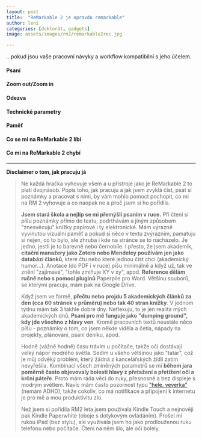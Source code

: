 ```yaml
---
layout: post
title:  "ReMarkable 2 je opravdu remarkable"
author: leni
categories: [doktorát, gadgets]
image: assets/images/rm2/remarkable2rec.jpg

---
```


...pokud jsou vaše pracovní návyky a workflow kompatibilní s jeho účelem.

#### Psaní

#### Zoom out/Zoom in

#### Odezva

#### Technické parametry

#### Paměť

#### Co se mi na ReMarkable 2 líbí

#### Co mi na ReMarkable 2 chybí

---
**Disclaimer o tom, jak pracuju já**
>Ne každá hračka vyhovuje všem a u přístroje jako je ReMarkable 2 to platí dvojnásob. Popis toho, jak pracuju a jak jsem zvyklá číst, psát si poznámky a pracovat s nimi, by vám mohlo pomoct pochopit, co mi na RM 2 vyhovuje a co naopak ne a proč jsem si ho pořídila.
>
>**Jsem stará škola a nejlíp se mi přemýšlí psaním v ruce.** Při čtení si píšu poznámky přímo do textu, podrthávám a jiným způsobem "znesvěcuju" knížky papírové i ty elektronické. Mám výrazně vyvinutou vizuální paměť a pokud si něco v textu zvýrazním, pamatuju si nejen, co to bylo, ale zhruba i kde na stránce se to nacházelo. Je jedno, jestli je to barevně nebo černobíle. I přesto, že jsem akademik, **citační manažery jako Zotero nebo Mendeley používám jen jako databázi článků**, které čtu nebo které jednou číst chci (akademický humor...). Anotace (do PDF i v ruce) píšu minimálně a když už, tak ve znění "zajímavé", "tohle zmiňuje XY v xy", apod. **Reference dělám ručně nebo s pomocí pluginů** Paperpile pro Word. Většinu souborů, se kterými pracuju, mám pak na Google Drive. 
>
>Když jsem ve formě, **přečtu nebo projdu 5 akademických článků za den (cca 60 stránek v průměru) nebo tak 40 stran knížky**. V jednom týdnu mám tak 3 takhle dobré dny. Neflexuju, to je jen realita mých akademických dnů. **Psaní pro mě funguje jako "dumping ground", kdy jde všechno z hlavy ven**. Kromě pracovních textů neustále něco píšu - poznámky o tom, co jsem někde viděla a četla, nápady na projekty, plánování, psaní deníku, apod. 
>
>Hodně (vážně hodně) času trávím u počítače, takže oči dostávají velký nápor modrého světla. Sedím u všeho většinou jako "tatar", což je můj odvěký problém, který žádná z kancelářských židlí zatím nevyřešila. Kombinací všech zmíněných parametrů se mi **během jara poměrně často objevovaly bolesti hlavy z přetažení a přetížení očí a krční páteře**. Proto mám ráda věci do ruky, přesnosné a bez displeje s modrým světlem. Navíc mám často pozornost typu <a href="https://www.youtube.com/watch?v=Faa2dHJNFqQ">"hele, veverka"</a> (nemám ADHD), takže cokoliv, co má notifikace a připojení k internetu je pro mě a mou produktivitu zlo.
>
>Než jsem si pořídila RM2 leta jsem používala Kindle Touch a nejnověji pak Kindle Paperwhite (oboje s dotykovým ovládáním). Prošel mi rukou iPad (bez stylu), ale využívala jsem ho jako prodlouženou ruku telefonu nebo počítače. Čtení na něm šlo, ale oči bolely. 
